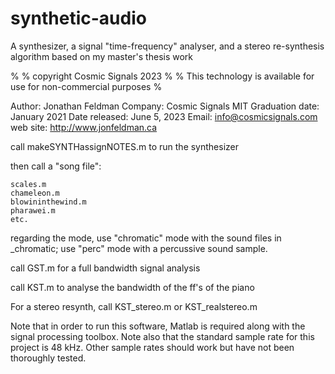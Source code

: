 # synthetic-audio

A synthesizer, a signal "time-frequency" analyser, and a stereo re-synthesis algorithm based on my master's thesis work

%
% copyright Cosmic Signals 2023
%
% This technology is available for use for non-commercial purposes
%

Author: Jonathan Feldman
Company: Cosmic Signals
MIT Graduation date: January 2021
Date released: June 5, 2023
Email: info@cosmicsignals.com
web site: http://www.jonfeldman.ca


call makeSYNTHassignNOTES.m to run the synthesizer

then call a "song file":

    scales.m
    chameleon.m
    blowininthewind.m
    pharawei.m
    etc.

regarding the mode, use "chromatic" mode with the sound files in _chromatic;
use "perc" mode with a percussive sound sample.

call GST.m for a full bandwidth signal analysis

call KST.m to analyse the bandwidth of the ff's of the piano


For a stereo resynth, call KST_stereo.m or KST_realstereo.m


Note that in order to run this software, Matlab is required along with the signal processing toolbox.  Note also that the standard sample rate for this project is 48 kHz.  Other sample rates should work but have not been thoroughly tested.


